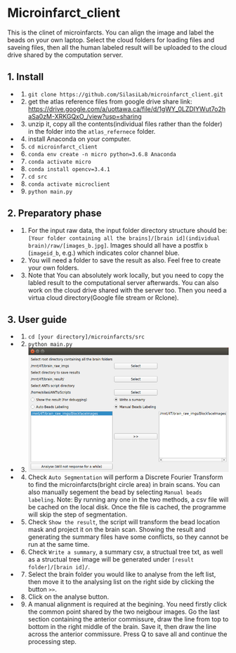 # Microinfarct\_client
This is the clinet of microinfarcts. You can align the image and label the beads on your own laptop. Select the cloud folders for loading files and saveing files, then all the human labeled result will be uploaded to the cloud drive shared by the computation server.
## 1. Install
* 1. `git clone https://github.com/SilasiLab/microinfarct_client.git`
* 2. get the atlas reference files from google drive share link: https://drive.google.com/a/uottawa.ca/file/d/1gWY_0LZDIYWut7o2haSa0zM-XRKGQxO_/view?usp=sharing
* 3. unzip it, copy all the contents(individual files rather than the folder) in the folder into the `atlas_refernece` folder.
* 4. install Anaconda on your computer.
* 5. `cd microinfarct_client`
* 6. `conda env create -n micro python=3.6.8 Anaconda`
* 7. `conda activate micro`
* 8. `conda install opencv=3.4.1`
* 7. `cd src`
* 8. `conda activate microclient`
* 9. `python main.py`
## 2. Preparatory phase
  * 1. For the input raw data, the input folder directory structure should be: `[Your folder containing all the brains]/[brain id](individual brain)/raw/[images_b.jpg]`. Images should all have a postfix `b` (`imageid_b`, e.g.) which indicates color channel blue.
  * 2. You will need a folder to save the result as also. Feel free to create your own folders.
  * 3. Note that You can absolutely work locally, but you need to copy the labled result to the computational server afterwards. You can also work on the cloud drive shared with the server too. Then you need a virtua cloud directory(Google file stream or Rclone).
  
## 3. User guide
  * 1. `cd [your directory]/microinfarcts/src`
  * 2. `python main.py`
  * 3. 
       ![Gui](/pics/microinfarctsGUI.png)
  * 4. Check `Auto Segmentation` will perform a Discrete Fourier Transform to find the microinfarcts(bright circle area) in brain scans. You can also manually segement the bead by selecting `Manual beads labeling`. Note: By running any one in the two methods, a csv file will be cached on the local disk. Once the file is cached, the programme will skip the step of segmentation.  
  * 5. Check `Show the result`, the script will transform the bead location mask and project it on the brain scan. Showing the result and generating the summary files have some conflicts, so they cannot be run at the same time.
  * 6. Check `Write a summary`, a summary csv, a structual tree txt, as well as a structual tree image will be generated under `[result folder]/[brain id]/`.
  * 7. Select the brain folder you would like to analyse from the left list, then move it to the analysing list on the right side by clicking the button `>>`.
  * 8. Click on the analyse button.
  * 9. A manual alignment is required at the begining. You need firstly click the common point shared by the two neigbour images. Go the last section containing the anterior commissure, draw the line from top to bottom in the right middle of the brain. Save it, then draw the line across the anterior commissure. Press Q to save all and continue the processing step.
